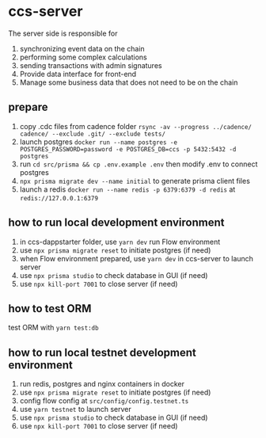 # ccs-server

The server side is responsible for

1. synchronizing event data on the chain
2. performing some complex calculations
3. sending transactions with admin signatures
4. Provide data interface for front-end
5. Manage some business data that does not need to be on the chain

## prepare

1. copy .cdc files from cadence folder `rsync -av --progress ../cadence/ cadence/ --exclude .git/ --exclude tests/`
2. launch postgres `docker run --name postgres -e POSTGRES_PASSWORD=password -e POSTGRES_DB=ccs -p 5432:5432 -d postgres`
3. run `cd src/prisma && cp .env.example .env` then modify .env to connect postgres
4. `npx prisma migrate dev --name initial` to generate prisma client files
5. launch a redis `docker run --name redis -p 6379:6379 -d redis` at `redis://127.0.0.1:6379`

## how to run local development environment

1. in ccs-dappstarter folder, use `yarn dev` run Flow environment
2. use `npx prisma migrate reset` to initiate postgres (if need)
3. when Flow environment prepared, use `yarn dev` in ccs-server to launch server
4. use `npx prisma studio` to check database in GUI (if need)
5. use `npx kill-port 7001` to close server (if need)

## how to test ORM

test ORM with `yarn test:db`

## how to run local testnet development environment

1. run redis, postgres and nginx containers in docker
2. use `npx prisma migrate reset` to initiate postgres (if need)
3. config flow config at `src/config/config.testnet.ts`
4. use `yarn testnet` to launch server
5. use `npx prisma studio` to check database in GUI (if need)
6. use `npx kill-port 7001` to close server (if need)
